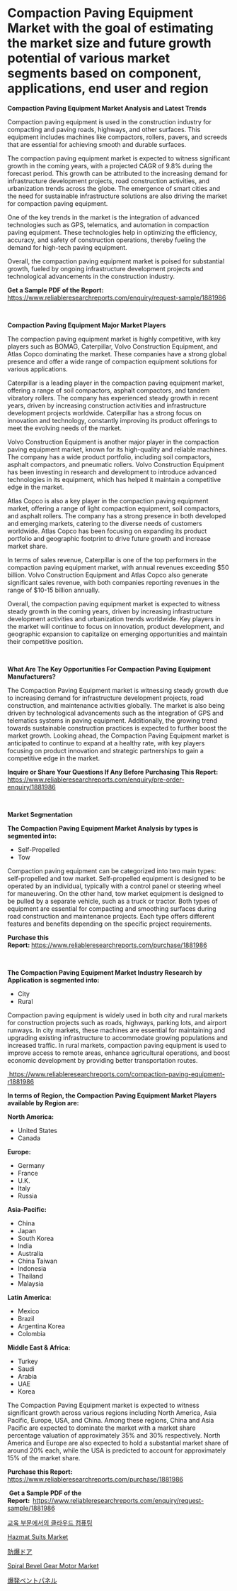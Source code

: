 <p><h1>Compaction Paving Equipment Market with the goal of estimating the market size and future growth potential of various market segments based on component, applications, end user and region</h1></p><p><strong>Compaction Paving Equipment Market Analysis and Latest Trends</strong></p>
<p><p>Compaction paving equipment is used in the construction industry for compacting and paving roads, highways, and other surfaces. This equipment includes machines like compactors, rollers, pavers, and screeds that are essential for achieving smooth and durable surfaces.</p><p>The compaction paving equipment market is expected to witness significant growth in the coming years, with a projected CAGR of 9.8% during the forecast period. This growth can be attributed to the increasing demand for infrastructure development projects, road construction activities, and urbanization trends across the globe. The emergence of smart cities and the need for sustainable infrastructure solutions are also driving the market for compaction paving equipment.</p><p>One of the key trends in the market is the integration of advanced technologies such as GPS, telematics, and automation in compaction paving equipment. These technologies help in optimizing the efficiency, accuracy, and safety of construction operations, thereby fueling the demand for high-tech paving equipment.</p><p>Overall, the compaction paving equipment market is poised for substantial growth, fueled by ongoing infrastructure development projects and technological advancements in the construction industry.</p></p>
<p><strong>Get a Sample PDF of the Report:&nbsp;</strong> <a href="https://www.reliableresearchreports.com/enquiry/request-sample/1881986">https://www.reliableresearchreports.com/enquiry/request-sample/1881986</a></p>
<p>&nbsp;</p>
<p><strong>Compaction Paving Equipment Major Market Players</strong></p>
<p><p>The compaction paving equipment market is highly competitive, with key players such as BOMAG, Caterpillar, Volvo Construction Equipment, and Atlas Copco dominating the market. These companies have a strong global presence and offer a wide range of compaction equipment solutions for various applications.</p><p>Caterpillar is a leading player in the compaction paving equipment market, offering a range of soil compactors, asphalt compactors, and tandem vibratory rollers. The company has experienced steady growth in recent years, driven by increasing construction activities and infrastructure development projects worldwide. Caterpillar has a strong focus on innovation and technology, constantly improving its product offerings to meet the evolving needs of the market.</p><p>Volvo Construction Equipment is another major player in the compaction paving equipment market, known for its high-quality and reliable machines. The company has a wide product portfolio, including soil compactors, asphalt compactors, and pneumatic rollers. Volvo Construction Equipment has been investing in research and development to introduce advanced technologies in its equipment, which has helped it maintain a competitive edge in the market.</p><p>Atlas Copco is also a key player in the compaction paving equipment market, offering a range of light compaction equipment, soil compactors, and asphalt rollers. The company has a strong presence in both developed and emerging markets, catering to the diverse needs of customers worldwide. Atlas Copco has been focusing on expanding its product portfolio and geographic footprint to drive future growth and increase market share.</p><p>In terms of sales revenue, Caterpillar is one of the top performers in the compaction paving equipment market, with annual revenues exceeding $50 billion. Volvo Construction Equipment and Atlas Copco also generate significant sales revenue, with both companies reporting revenues in the range of $10-15 billion annually.</p><p>Overall, the compaction paving equipment market is expected to witness steady growth in the coming years, driven by increasing infrastructure development activities and urbanization trends worldwide. Key players in the market will continue to focus on innovation, product development, and geographic expansion to capitalize on emerging opportunities and maintain their competitive position.</p></p>
<p>&nbsp;</p>
<p><strong>What Are The Key Opportunities For Compaction Paving Equipment Manufacturers?</strong></p>
<p><p>The Compaction Paving Equipment market is witnessing steady growth due to increasing demand for infrastructure development projects, road construction, and maintenance activities globally. The market is also being driven by technological advancements such as the integration of GPS and telematics systems in paving equipment. Additionally, the growing trend towards sustainable construction practices is expected to further boost the market growth. Looking ahead, the Compaction Paving Equipment market is anticipated to continue to expand at a healthy rate, with key players focusing on product innovation and strategic partnerships to gain a competitive edge in the market.</p></p>
<p><strong>Inquire or Share Your Questions If Any Before Purchasing This Report:</strong> <a href="https://www.reliableresearchreports.com/enquiry/pre-order-enquiry/1881986">https://www.reliableresearchreports.com/enquiry/pre-order-enquiry/1881986</a></p>
<p>&nbsp;</p>
<p><strong>Market Segmentation</strong></p>
<p><strong>The Compaction Paving Equipment Market Analysis by types is segmented into:</strong></p>
<p><ul><li>Self-Propelled</li><li>Tow</li></ul></p>
<p><p>Compaction paving equipment can be categorized into two main types: self-propelled and tow market. Self-propelled equipment is designed to be operated by an individual, typically with a control panel or steering wheel for maneuvering. On the other hand, tow market equipment is designed to be pulled by a separate vehicle, such as a truck or tractor. Both types of equipment are essential for compacting and smoothing surfaces during road construction and maintenance projects. Each type offers different features and benefits depending on the specific project requirements.</p></p>
<p><strong>Purchase this Report:&nbsp;</strong><a href="https://www.reliableresearchreports.com/purchase/1881986">https://www.reliableresearchreports.com/purchase/1881986</a></p>
<p>&nbsp;</p>
<p><strong>The Compaction Paving Equipment Market Industry Research by Application is segmented into:</strong></p>
<p><ul><li>City</li><li>Rural</li></ul></p>
<p><p>Compaction paving equipment is widely used in both city and rural markets for construction projects such as roads, highways, parking lots, and airport runways. In city markets, these machines are essential for maintaining and upgrading existing infrastructure to accommodate growing populations and increased traffic. In rural markets, compaction paving equipment is used to improve access to remote areas, enhance agricultural operations, and boost economic development by providing better transportation routes.</p></p>
<p><a href="https://www.reliableresearchreports.com/compaction-paving-equipment-r1881986">&nbsp;https://www.reliableresearchreports.com/compaction-paving-equipment-r1881986</a></p>
<p><strong>In terms of Region, the Compaction Paving Equipment Market Players available by Region are:</strong></p>
<p>
    <p> <strong> North America: </strong>
        <ul>
            <li>United States</li>
            <li>Canada</li>
        </ul>
        </p> 
    <p> <strong> Europe: </strong>
        <ul>
            <li>Germany</li>
            <li>France</li>
            <li>U.K.</li>
            <li>Italy</li>
            <li>Russia</li>
        </ul>
        </p> 
    <p> <strong> Asia-Pacific: </strong>
        <ul>
            <li>China</li>
            <li>Japan</li>
            <li>South Korea</li>
            <li>India</li>
            <li>Australia</li>
            <li>China Taiwan</li>
            <li>Indonesia</li>
            <li>Thailand</li>
            <li>Malaysia</li>
        </ul>
        </p> 
    <p> <strong> Latin America: </strong>
        <ul>
            <li>Mexico</li>
            <li>Brazil</li>
            <li>Argentina Korea</li>
            <li>Colombia</li>
        </ul>
        </p> 
    <p> <strong> Middle East & Africa: </strong>
        <ul>
            <li>Turkey</li>
            <li>Saudi</li>
            <li>Arabia</li>
            <li>UAE</li>
            <li>Korea</li>
        </ul>
    </p>
    </p>
<p><p>The Compaction Paving Equipment market is expected to witness significant growth across various regions including North America, Asia Pacific, Europe, USA, and China. Among these regions, China and Asia Pacific are expected to dominate the market with a market share percentage valuation of approximately 35% and 30% respectively. North America and Europe are also expected to hold a substantial market share of around 20% each, while the USA is predicted to account for approximately 15% of the market share.</p></p>
<p><strong>Purchase this Report: </strong><a href="https://www.reliableresearchreports.com/purchase/1881986">https://www.reliableresearchreports.com/purchase/1881986</a></p>
<p>&nbsp;<strong>Get a Sample PDF of the Report:&nbsp;&nbsp;</strong><a href="https://www.reliableresearchreports.com/enquiry/request-sample/1881986">https://www.reliableresearchreports.com/enquiry/request-sample/1881986</a></p>
<p><strong></strong></p>
<p><p><a href="https://github.com/TrevorKruvalis5678/Market-Research-Report-List-1/blob/main/404630040584.md">교육 부문에서의 클라우드 컴퓨팅</a></p><p><a href="https://issuu.com/reportprime-2/docs/hazmat-suits-market-size-2030.pptx">Hazmat Suits Market</a></p><p><a href="https://github.com/vtbvgl20191192/Market-Research-Report-List-1/blob/main/344459544312.md">防爆ドア</a></p><p><a href="https://github.com/mbisetmhermsr/Market-Research-Report-List-2/blob/main/spiral-bevel-gear-motor-market.md">Spiral Bevel Gear Motor Market</a></p><p><a href="https://github.com/laurenreichert/Market-Research-Report-List-1/blob/main/125421544313.md">爆発ベントパネル</a></p></p>